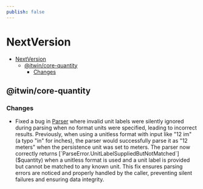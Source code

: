 ```yaml
---
publish: false
---
```

# NextVersion

- [NextVersion](#nextversion)
  - [@itwin/core-quantity](#itwincore-quantity)
    - [Changes](#changes)

## @itwin/core-quantity

### Changes

- Fixed a bug in [Parser]($quantity) where invalid unit labels were silently ignored during parsing when no format units were specified, leading to incorrect results. Previously, when using a unitless format with input like "12 im" (a typo "in" for inches), the parser would successfully parse it as "12 meters" when the persistence unit was set to meters. The parser now correctly returns [`ParseError.UnitLabelSuppliedButNotMatched`]($quantity) when a unitless format is used and a unit label is provided but cannot be matched to any known unit. This fix ensures parsing errors are noticed and properly handled by the caller, preventing silent failures and ensuring data integrity.
